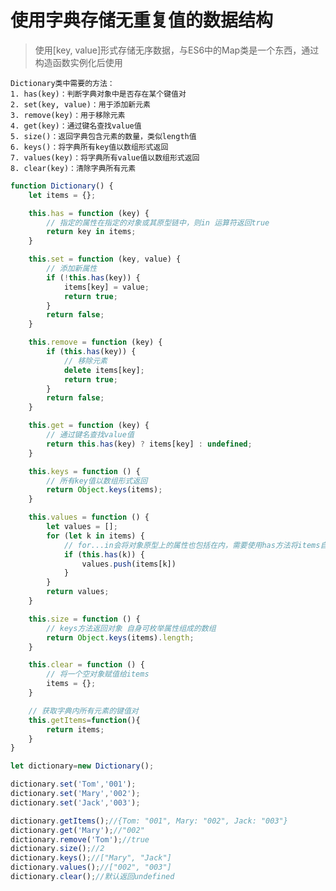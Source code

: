 # 使用字典存储无重复值的数据结构

>使用[key, value]形式存储无序数据，与ES6中的Map类是一个东西，通过构造函数实例化后使用

    Dictionary类中需要的方法：
    1. has(key)：判断字典对象中是否存在某个键值对
    2. set(key, value)：用于添加新元素
    3. remove(key)：用于移除元素
    4. get(key)：通过键名查找value值
    5. size()：返回字典包含元素的数量，类似length值
    6. keys()：将字典所有key值以数组形式返回
    7. values(key)：将字典所有value值以数组形式返回
    8. clear(key)：清除字典所有元素

```javascript
function Dictionary() {
    let items = {};

    this.has = function (key) {
        // 指定的属性在指定的对象或其原型链中，则in 运算符返回true
        return key in items;
    }

    this.set = function (key, value) {
        // 添加新属性
        if (!this.has(key)) {
            items[key] = value;
            return true;
        }
        return false;
    }

    this.remove = function (key) {
        if (this.has(key)) {
            // 移除元素
            delete items[key];
            return true;
        }
        return false;
    }

    this.get = function (key) {
        // 通过键名查找value值
        return this.has(key) ? items[key] : undefined;
    }

    this.keys = function () {
        // 所有key值以数组形式返回
        return Object.keys(items);
    }

    this.values = function () {
        let values = [];
        for (let k in items) {
            // for...in会将对象原型上的属性也包括在内，需要使用has方法将items自身属性筛选出来
            if (this.has(k)) {
                values.push(items[k])
            }
        }
        return values;
    }

    this.size = function () {
        // keys方法返回对象 自身可枚举属性组成的数组
        return Object.keys(items).length;
    }

    this.clear = function () {
        // 将一个空对象赋值给items
        items = {};
    }

    // 获取字典内所有元素的键值对
    this.getItems=function(){
        return items;
    }
}

let dictionary=new Dictionary();

dictionary.set('Tom','001');
dictionary.set('Mary','002');
dictionary.set('Jack','003');

dictionary.getItems();//{Tom: "001", Mary: "002", Jack: "003"}
dictionary.get('Mary');//"002"
dictionary.remove('Tom');//true
dictionary.size();//2
dictionary.keys();//["Mary", "Jack"]
dictionary.values();//["002", "003"]
dictionary.clear();//默认返回undefined
```
